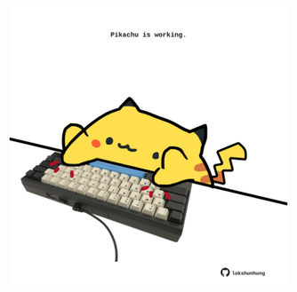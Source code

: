 <!-- built at 23/09/2025, 06:00:30 UTC -->
<p align="center">
  <img width="500" height="500" src="./ReadmeImage.svg">
</p>
